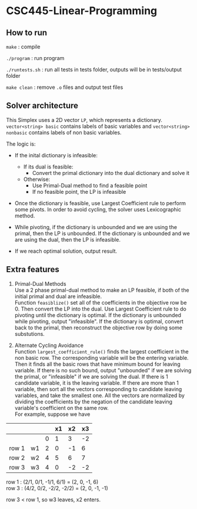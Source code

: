 # CSC445-Linear-Programming

## How to run
`make` : compile

`./program` : run program

`./runtests.sh` : run all tests in tests folder, outputs will be in tests/output folder

`make clean` : remove `.o` files and output test files

## Solver architecture
This Simplex uses a 2D vector `LP`, which represents a dictionary. `vector<string> basic` contains labels of basic variables and `vector<string> nonbasic` contains labels of non basic variables.

The logic is:

- If the inital dictionary is infeasible:
    - If its dual is feasible:
        - Convert the primal dictionary into the dual dictionary and solve it
    - Otherwise:
        - Use Primal-Dual method to find a feasible point
        - If no feasible point, the LP is infeasible

- Once the dictionary is feasible, use Largest Coefficient rule to perform some pivots. In order to avoid cycling, the solver uses Lexicographic method.
- While pivoting, if the dictionary is unbounded and we are using the primal, then the LP is unbounded. If the dictionary is unbounded and we are using the dual, then the LP is infeasible.
- If we reach optimal solution, output result.

## Extra features
1. Primal-Dual Methods \
Use a 2 phase primal-dual method to make an LP feasible, if both of the initial primal and dual are infeasible. \
Function `feasiblize()` set all of the coefficients in the objective row be 0. Then convert the LP into the dual. Use Largest Coefficient rule to do pivoting until the dictionary is optimal. If the dictionary is unbounded while pivoting, output "infeasible". If the dictionary is optimal, convert back to the primal, then reconstruct the objective row by doing some substutions.

2. Alternate Cycling Avoidance \
Function `largest_coefficient_rule()` finds the largest coefficient in the non basic row. The corresponding variable will be the entering variable. Then it finds all the basic rows that have minimum bound for leaving variable. If there is no such bound, output "unbounded" if we are solving the primal, or "infeasible" if we are solving the dual. If there is 1 candidate variable, it is the leaving variable. If there are more than 1 variable, then sort all the vectors corresponding to candidate leaving variables, and take the smallest one. All the vectors are normalized by dividing the coefficients by the negation of the candidate leaving variable's coefficient on the same row. \
For example, suppose we have

|      |   |   |x1 |x2 |x3 |
|------|---|---|---|---|---|
|      |   |0  |1  |3  |-2 |
|row 1 |w1 |2  |0  |-1 |6  |
|row 2 |w2 |4  |5  |6  |7  |
|row 3 |w3 |4  |0  |-2 |-2 |

row 1 : (2/1, 0/1, -1/1, 6/1) = (2, 0, -1, 6) \
row 3 : (4/2, 0/2, -2/2, -2/2) = (2, 0, -1, -1)

row 3 < row 1, so w3 leaves, x2 enters.

